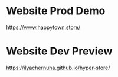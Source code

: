 # Website Prod Demo

https://www.happytown.store/

# Website Dev Preview

https://ilyachernuha.github.io/hyper-store/
